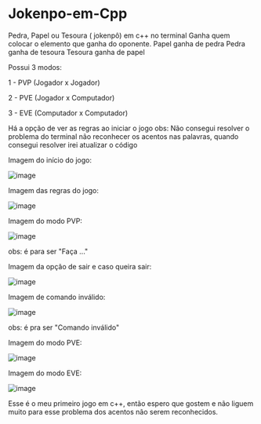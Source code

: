 # Jokenpo-em-Cpp
Pedra, Papel ou Tesoura ( jokenpô) em c++ no terminal
Ganha quem colocar o elemento que ganha do oponente.
Papel ganha de pedra
Pedra ganha de tesoura
Tesoura ganha de papel


Possui 3 modos:

1 - PVP (Jogador x Jogador)

2 - PVE (Jogador x Computador)

3 - EVE (Computador x Computador)

Há a opção de ver as regras ao iniciar o jogo
obs: Não consegui resolver o problema do terminal não reconhecer os acentos nas palavras, quando consegui resolver irei atualizar o código

Imagem do início do jogo:

![image](https://github.com/JulianoTTB/Jokenpo-em-Cpp/assets/165704806/61268789-3741-4340-a661-692810af288d)

Imagem das regras do jogo:

![image](https://github.com/JulianoTTB/Jokenpo-em-Cpp/assets/165704806/71fd07e9-a00d-42e7-875f-4bd3cc122de7)

Imagem do modo PVP:

![image](https://github.com/JulianoTTB/Jokenpo-em-Cpp/assets/165704806/60eb3068-0fab-40fd-86bd-9938614264ae)

obs: é para ser "Faça ..."

Imagem da opção de sair e caso queira sair:

![image](https://github.com/JulianoTTB/Jokenpo-em-Cpp/assets/165704806/b1a67019-c3b9-4b4f-a783-4ec5feaaede3)

Imagem de comando inválido:

![image](https://github.com/JulianoTTB/Jokenpo-em-Cpp/assets/165704806/54c79f49-fc56-4d2b-97ac-8f779250133e)

obs: é pra ser "Comando inválido"

Imagem do modo PVE:

![image](https://github.com/JulianoTTB/Jokenpo-em-Cpp/assets/165704806/0ea8f36f-4069-45a9-b12d-c03c83762b8b)

Imagem do modo EVE:

![image](https://github.com/JulianoTTB/Jokenpo-em-Cpp/assets/165704806/c6b74d6b-d38a-408b-90f1-3e766c2a44dc)

Esse é o meu primeiro jogo em c++, então espero que gostem e não liguem muito para esse problema dos acentos não serem reconhecidos.
